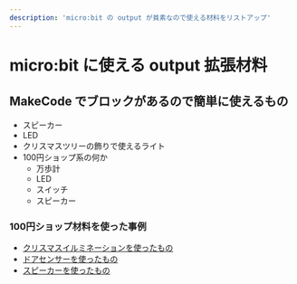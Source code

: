 ```yaml
---
description: 'micro:bit の output が貧素なので使える材料をリストアップ'
---
```


# micro:bit に使える output 拡張材料

## MakeCode でブロックがあるので簡単に使えるもの

* スピーカー
* LED
* クリスマスツリーの飾りで使えるライト
* 100円ショップ系の何か
  * 万歩計
  * LED
  * スイッチ
  * スピーカー

### 100円ショップ材料を使った事例

* [クリスマスイルミネーションを使ったもの](http://fabkominka.pigmal.com/blog/2017/12/15/microbit1/)
* [ドアセンサーを使ったもの](http://www.ogaworks.com/archives/10091)
* [スピーカーを使ったもの](https://studio.beatnix.co.jp/kids-it/hardware/chibi-bit/microbit-speech/)



